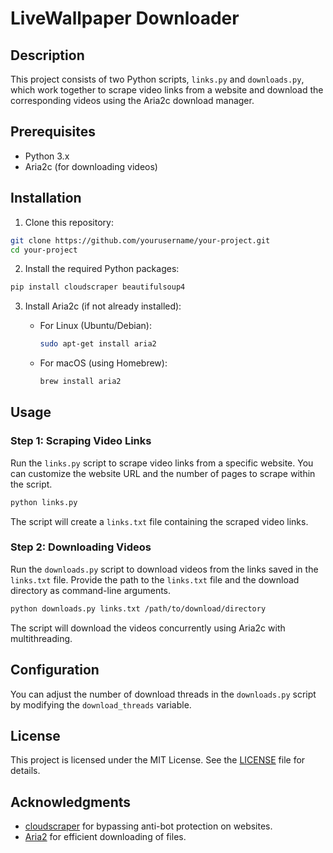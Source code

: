 # LiveWallpaper Downloader

## Description

This project consists of two Python scripts, `links.py` and `downloads.py`, which work together to scrape video links from a website and download the corresponding videos using the Aria2c download manager.

## Prerequisites

- Python 3.x
- Aria2c (for downloading videos)

## Installation

1. Clone this repository:

```bash
git clone https://github.com/yourusername/your-project.git
cd your-project
```

2. Install the required Python packages:

```bash
pip install cloudscraper beautifulsoup4
```

3. Install Aria2c (if not already installed):

   - For Linux (Ubuntu/Debian):

        ```bash
        sudo apt-get install aria2
        ```

   - For macOS (using Homebrew):

        ```bash
        brew install aria2
        ```

## Usage

### Step 1: Scraping Video Links

Run the `links.py` script to scrape video links from a specific website. You can customize the website URL and the number of pages to scrape within the script.

```bash
python links.py
```

The script will create a `links.txt` file containing the scraped video links.

### Step 2: Downloading Videos

Run the `downloads.py` script to download videos from the links saved in the `links.txt` file. Provide the path to the `links.txt` file and the download directory as command-line arguments.

```bash
python downloads.py links.txt /path/to/download/directory
```

The script will download the videos concurrently using Aria2c with multithreading.

## Configuration

You can adjust the number of download threads in the `downloads.py` script by modifying the `download_threads` variable.

## License

This project is licensed under the MIT License. See the [LICENSE](LICENSE) file for details.

## Acknowledgments

- [cloudscraper](https://github.com/codemanki/cloudscraper) for bypassing anti-bot protection on websites.
- [Aria2](https://aria2.github.io/) for efficient downloading of files.

